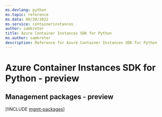 ```yaml
---
ms.devlang: python
ms.topic: reference
ms.data: 09/20/2022
ms.service: containerinstances
author: samkreter
title: Azure Container Instances SDK for Python
ms.author: samkreter
description: Reference for Azure Container Instances SDK for Python
---
```

# Azure Container Instances SDK for Python - preview

## Management packages - preview
[!INCLUDE [mgmt-packages](container-instances-mgmt-index.md)]